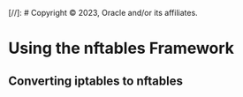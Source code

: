 [//]: # Copyright © 2023, Oracle and/or its affiliates.

# Using the nftables Framework

## Converting iptables to nftables

